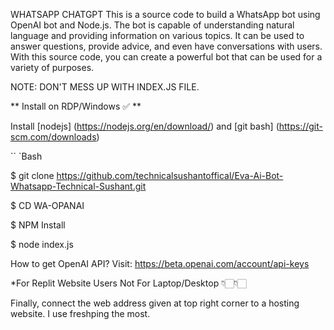 WHATSAPP CHATGPT
This is a source code to build a WhatsApp bot using OpenAI bot and Node.js. The bot is capable of understanding natural language and providing information on various topics. It can be used to answer questions, provide advice, and even have conversations with users. With this source code, you can create a powerful bot that can be used for a variety of purposes.

NOTE: DON'T MESS UP WITH INDEX.JS FILE.

** Install on RDP/Windows ✅ **

Install [nodejs] (https://nodejs.org/en/download/)
  and [git bash] (https://git-scm.com/downloads)

`` `Bash

$ git clone https://github.com/technicalsushantoffical/Eva-Ai-Bot-Whatsapp-Technical-Sushant.git

$ CD WA-OPANAI

$ NPM Install

$ node index.js

How to get OpenAI API?
Visit: https://beta.openai.com/account/api-keys

*For Replit Website Users Not For Laptop/Desktop 👇🏻👇🏻

Finally, connect the web address given at top right corner to a hosting website. I use freshping the most.

